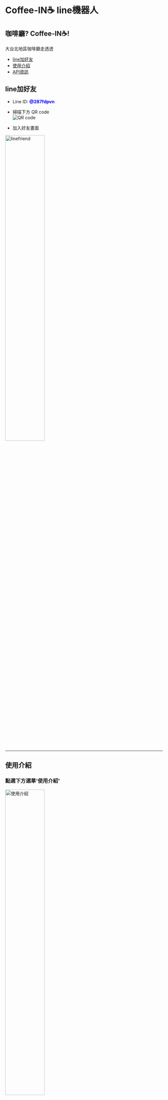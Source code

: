 # Coffee-IN☕ line機器人 
## 咖啡廳? Coffee-IN☕! 
 大台北地區咖啡廳走透透  
  
- <a href="#line加好友">line加好友</a>  
- <a href="#使用介紹">使用介紹</a>  
- <a href="#API資訊">API資訊</a>
## line加好友
- Line ID: **<font color=blue>@287fdpvn</font>**  

- 掃描下方 QR code  
![QR code](./img/QRcode.PNG)  
- 加入好友畫面  
<img src="./img/1.linefriend.PNG" alt="linefriend" width = "50%" height = "50%">

___
## 使用介紹
### 點選下方選單'使用介紹'  
<img src="./img/2.introduce.png" alt="使用介紹" width = "50%" height = "50%">
  
1. 查詢咖啡店，傳送「!name 咖啡廳店名」，機器人將會快速答覆店家位置及資訊。
<img src="./img/3.cafename.PNG" alt="咖啡店" width = "50%" height = "50%">
  
2. 輸入「不限時」，機器人將答覆您 8 家大台北地區用餐不限時間的咖啡廳。
<img src="./img/4.nolimitedtime.PNG" alt="不限時" width = "50%" height = "50%">
  
3. 傳送 「位置資訊」，即可查詢距離您 5 公里處的 5 家咖啡廳。
<img src="./img/5.location.png" alt="位置資訊" width = "50%" height = "50%">
<img src="./img/5-1.location.png" alt="位置資訊" width = "50%" height = "50%">
<img src="./img/5-2.location.png" alt="位置資訊" width = "50%" height = "50%"> 
<img src="./img/5-3.location.png" alt="位置資訊" width = "50%" height = "50%">
  
4. 點選選單「烘焙小知識」
<img src="./img/6.roatedbeans.png" alt="烘焙小知識1" width = "50%" height = "50%">
<img src="./img/6-1.roatedbeans.PNG" alt="烘焙小知識2" width = "50%" height = "50%">
<img src="./img/6-2.roatedbeans.PNG" alt="烘焙小知識3" width = "50%" height = "50%">  
  
5. 點選「咖啡豆小知識」
<img src="./img/7.coffeebeans.png" alt="咖啡豆小知識1" width = "50%" height = "50%">
<img src="./img/7-1.coffeebeans.PNG" alt="咖啡豆小知識2" width = "50%" height = "50%">
<img src="./img/7-2.coffeebeans.PNG" alt="咖啡豆小知識3" width = "50%" height = "50%">
<img src="./img/7-3.coffeebeans.PNG" alt="咖啡豆小知識4" width = "50%" height = "50%">
  
6. 點選「Metro Taipei」，連結外部台北捷運站路線圖
<img src="./img/8.MetroTaipei.png" alt="Metro Taipei1" width = "50%" height = "50%">
<img src="./img/8-1.MetroTaipei.PNG" alt="Metro Taipei2" width = "50%" height = "50%">

___
## API資訊
- 使用 <a href="https://cafenomad.tw/developers/docs/v1.2">Cafe Nomad API</a>  
    

  
  

<a href="#咖啡廳? Coffee-IN☕!">回到 Coffee-IN☕</a>   
<a href="#">To Top</a>
  
  
  



